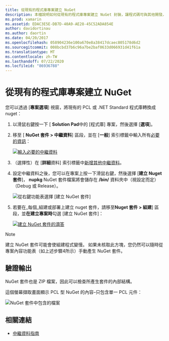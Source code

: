 ```yaml
---
title: 從現有的程式庫專案建立 NuGet
description: 本檔說明如何從現有的程式庫專案建立 NuGet 封裝，讓程式碼可與其他開發人員共用。
ms.prod: xamarin
ms.assetid: EDAC3E5E-DB7D-40A9-AE28-45C52ADA854E
author: davidortinau
ms.author: daortin
ms.date: 04/20/2017
ms.openlocfilehash: 058904236e100a670e8a38417dcaec805178d6d2
ms.sourcegitcommit: 008bcbd37b6c96a7be2baf0633d066931d41f61a
ms.translationtype: MT
ms.contentlocale: zh-TW
ms.lasthandoff: 07/22/2020
ms.locfileid: "86936788"
---
```

# <a name="creating-a-nuget-from-existing-library-projects"></a>從現有的程式庫專案建立 NuGet

您可以透過 [**專案選項**] 視窗，將現有的 PCL 或 .NET Standard 程式庫轉換成 nuget：

1. 以滑鼠右鍵按一下 [ **Solution Pad**中的 [程式庫] 專案，然後選擇 [**選項**]。

2. 移至 [ **NuGet 套件 > 中繼資料**] 區段，並在 [**一般**] 索引標籤中輸入所有[必要的資訊](~/cross-platform/app-fundamentals/nuget-multiplatform-libraries/metadata.md)：

   [![輸入必要的中繼資料](existing-library-images/existing-metadata-sml.png)](existing-library-images/existing-metadata.png#lightbox)

3. （選擇性）在 [**詳細**資料] 索引標籤中[新增其他中繼資料](~/cross-platform/app-fundamentals/nuget-multiplatform-libraries/metadata.md)。

4. 設定中繼資料之後，您可以在專案上按一下滑鼠右鍵，然後選擇 [**建立 Nuget 套件**]， **nupkg** NuGet 套件檔案將會儲存在 **/bin/** 資料夾中（視設定而定）（Debug 或 Release）。

   ![從右鍵功能表選擇 [建立 NuGet 套件]](existing-library-images/create-nuget-package.png)

5. 若要在_每個_組建或部署上建立 nuget 套件，請移至**Nuget 套件 > 組建**] 區段，並**在建立專案時**勾選 [建立 NuGet 套件]：

    [![建立 NuGet 套件的滴答](existing-library-images/existing-tickbox-sml.png)](existing-library-images/existing-tickbox.png#lightbox)

> [!NOTE]
> 建立 NuGet 套件可能會使組建程式變慢。 如果未核取此方塊，您仍然可以隨時從專案內容功能表（如上述步驟4所示）手動產生 NuGet 套件。

## <a name="verifying-the-output"></a>驗證輸出

NuGet 套件也是 ZIP 檔案，因此可以檢查所產生套件的內部結構。

這個螢幕擷取畫面顯示 PCL 型 NuGet 的內容–只包含單一 PCL 元件：

![NuGet 套件中包含的檔案](existing-library-images/nuget-output.png)

## <a name="related-links"></a>相關連結

- [中繼資料指南](~/cross-platform/app-fundamentals/nuget-multiplatform-libraries/metadata.md)
